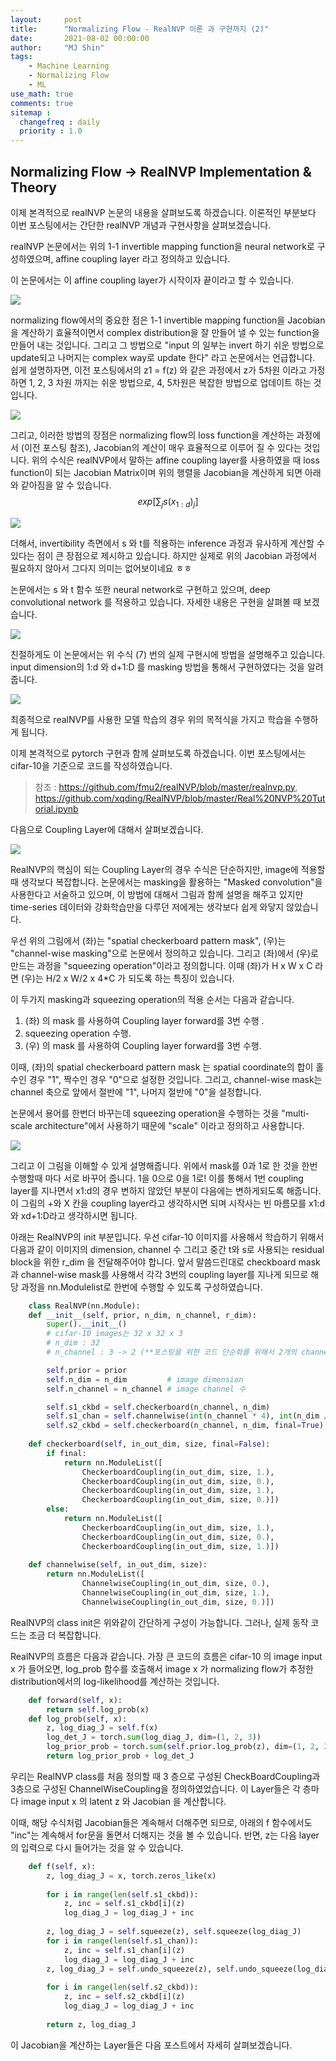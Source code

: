 ```yaml
---
layout:     post
title:      "Normalizing Flow - RealNVP 이론 과 구현까지 (2)"
date:       2021-08-02 00:00:00
author:     "MJ Shin"
tags:
    - Machine Learning
    - Normalizing Flow
    - ML
use_math: true
comments: true
sitemap :
  changefreq : daily
  priority : 1.0
---
```

## Normalizing Flow -> RealNVP Implementation & Theory


<p>
이제 본격적으로 realNVP 논문의 내용을 살펴보도록 하겠습니다. 이론적인 부분보다 이번 포스팅에서는 간단한 realNVP 개념과 구현사항을 살펴보겠습니다.

realNVP 논문에서는 위의 1-1 invertible mapping function을 neural network로 구성하였으며, affine coupling layer 라고 정의하고 있습니다.

이 논문에서는 이 affine coupling layer가 시작이자 끝이라고 할 수 있습니다. 

<img src="https://github.com/170928/170928.github.io/blob/master/_images/normalizing_flow/figure8.PNG?raw=true">

normalizing flow에서의 중요한 점은 1-1 invertible mapping function을 Jacobian을 계산하기 효율적이면서 complex distribution을 잘 만들어 낼 수 있는 function을 만들어 내는 것입니다. 그리고 그 방법으로 "input 의 일부는 invert 하기 쉬운 방법으로 update되고 나머지는 complex way로 update 한다" 라고 논문에서는 언급합니다. 쉽게 설명하자면, 이전 포스팅에서의 z1 = f(z) 와 같은 과정에서 z가 5차원 이라고 가정하면 1, 2, 3 차원 까지는 쉬운 방법으로, 4, 5차원은 복잡한 방법으로 업데이트 하는 것입니다. 


<img src="https://github.com/170928/170928.github.io/blob/master/_images/normalizing_flow/figure9.PNG?raw=true">

그리고, 이러한 방법의 장점은 normalizing flow의 loss function을 계산하는 과정에서 (이전 포스팅 참조), Jacobian의 계산이 매우 효율적으로 이루어 질 수 있다는 것입니다. 위의 수식은 realNVP에서 말하는 affine coupling layer를 사용하였을 때 loss function이 되는 Jacobian Matrix이며 위의 행렬을 Jacobian을 계산하게 되면 아래와 같아짐을 알 수 있습니다.
$$exp[\sum_{j} s(x_{1:d})_j]$$

<img src="https://github.com/170928/170928.github.io/blob/master/_images/normalizing_flow/figure10.PNG?raw=true">

더해서, invertibility 측면에서 s 와 t를 적용하는 inference 과정과 유사하게 계산할 수 있다는 점이 큰 장점으로 제시하고 있습니다. 하지만 실제로 위의 Jacobian 과정에서 필요하지 않아서 그다지 의미는 없어보이네요 ㅎㅎ 

논문에서는 s 와 t 함수 또한 neural network로 구현하고 있으며, deep convolutional network 를 적용하고 있습니다. 자세한 내용은 구현을 살펴볼 때 보겠습니다. 
</p>

<p>
<img src="https://github.com/170928/170928.github.io/blob/master/_images/normalizing_flow/figure11.PNG?raw=true">

친절하게도 이 논문에서는 위 수식 (7) 번의 실제 구현시에 방법을 설명해주고 있습니다. input dimension의 1:d 와 d+1:D 를 masking 방법을 통해서 구현하였다는 것을 알려줍니다. 


<img src="https://github.com/170928/170928.github.io/blob/master/_images/normalizing_flow/figure12.png?raw=true">

최종적으로 realNVP를 사용한 모델 학습의 경우 위의 목적식을 가지고 학습을 수행하게 됩니다. 
</p>

<p>
이제 본격적으로 pytorch 구현과 함께 살펴보도록 하겠습니다. 이번 포스팅에서는 cifar-10을 기준으로 코드를 작성하였습니다.
</p>

> 참조 : https://github.com/fmu2/realNVP/blob/master/realnvp.py, https://github.com/xqding/RealNVP/blob/master/Real%20NVP%20Tutorial.ipynb


<p> </p>


<p>다음으로 Coupling Layer에 대해서 살펴보겠습니다.</p>

<img src="https://github.com/170928/170928.github.io/blob/master/_images/normalizing_flow/figure13.PNG?raw=true">

<p>RealNVP의 핵심이 되는 Coupling Layer의 경우 수식은 단순하지만, image에 적용할 때 생각보다 복잡합니다. 논문에서는 masking을 활용하는 "Masked convolution"을 사용한다고 서술하고 있으며, 이 방법에 대해서 그림과 함께 설명을 해주고 있지만 time-series 데이터와 강화학습만을 다루던 저에게는 생각보다 쉽게 와닿지 않았습니다.</p>

<p>우선 위의 그림에서 (좌)는 "spatial checkerboard pattern mask", (우)는 "channel-wise masking"으로 논문에서 정의하고 있습니다. 그리고 (좌)에서 (우)로 만드는 과정을 "squeezing operation"이라고 정의합니다. 이때 (좌)가 H x W x C 라면 (우)는 H/2 x W/2 x 4*C 가 되도록 하는 특징이 있습니다. </p>

<p> 이 두가지 masking과 squeezing operation의 적용 순서는 다음과 같습니다.

1. (좌) 의 mask 를 사용하여 Coupling layer forward를 3번 수행 .
2. squeezing operation 수행.
3. (우) 의 mask 를 사용하여 Coupling layer forward를 3번 수행.

이때, (좌)의 spatial checkerboard pattern mask 는 spatial coordinate의 합이 홀수인 경우 "1", 짝수인 경우 "0"으로 설정한 것입니다. 그리고, channel-wise mask는 channel 축으로 앞에서 절반에 "1", 나머지 절반에 "0"을 설정합니다. 
</p>

<p>논문에서 용어를 한번더 바꾸는데 squeezing operation을 수행하는 것을 "multi-scale architecture"에서 사용하기 때문에 "scale" 이라고 정의하고 사용합니다. </p>

<img src="https://github.com/170928/170928.github.io/blob/master/_images/normalizing_flow/figure14.PNG?raw=true">

<p>그리고 이 그림을 이해할 수 있게 설명해줍니다. 위에서 mask를 0과 1로 한 것을 한번 수행할때 마다 서로 바꾸어 줍니다. 1을 0으로 0을 1로! 이를 통해서 1번 coupling layer를 지나면서 x1:d의 경우 변하지 않았던 부분이 다음에는 변하게되도록 해줍니다. 이 그림의 +와 X 칸을 coupling layer라고 생각하시면 되며 시작사는 빈 마름모를 x1:d 와 xd+1:D라고 생각하시면 됩니다. </p>

<p>아래는 RealNVP의 init 부분입니다. 우선 cifar-10 이미지를 사용해서 학습하기 위해서 다음과 같이 이미지의 dimension, channel 수 그리고 중간 t와 s로 사용되는 residual block을 위한 r_dim 을 전달해주어야 합니다. 앞서 말씀드린대로 checkboard mask과 channel-wise mask를 사용해서 각각 3번의 coupling layer를 지나게 되므로 해당 과정을 nn.Modulelist로 한번에 수행할 수 있도록 구성하였습니다. </p>

```python
    class RealNVP(nn.Module):
    def __init__(self, prior, n_dim, n_channel, r_dim):
        super().__init__()
        # cifar-10 images는 32 x 32 x 3 
        # n_dim : 32      
        # n_channel : 3 -> 2 (**포스팅을 위한 코드 단순화를 위해서 2개의 channel만 사용**)

        self.prior = prior
        self.n_dim = n_dim         # image dimension 
        self.n_channel = n_channel # image channel 수

        self.s1_ckbd = self.checkerboard(n_channel, n_dim)
        self.s1_chan = self.channelwise(int(n_channel * 4), int(n_dim / 2))
        self.s2_ckbd = self.checkerboard(n_channel, n_dim, final=True)
    
    def checkerboard(self, in_out_dim, size, final=False):
        if final:
            return nn.ModuleList([
                CheckerboardCoupling(in_out_dim, size, 1.),
                CheckerboardCoupling(in_out_dim, size, 0.),
                CheckerboardCoupling(in_out_dim, size, 1.),
                CheckerboardCoupling(in_out_dim, size, 0.)])
        else:
            return nn.ModuleList([
                CheckerboardCoupling(in_out_dim, size, 1.), 
                CheckerboardCoupling(in_out_dim, size, 0.),
                CheckerboardCoupling(in_out_dim, size, 1.)])
        
    def channelwise(self, in_out_dim, size):
        return nn.ModuleList([
                ChannelwiseCoupling(in_out_dim, size, 0.),
                ChannelwiseCoupling(in_out_dim, size, 1.),
                ChannelwiseCoupling(in_out_dim, size, 0.)])

```
<p> RealNVP의 class init은 위와같이 간단하게 구성이 가능합니다. 그러나, 실제 동작 코드는 조금 더 복잡합니다. </p>

<p>RealNVP의 흐름은 다음과 같습니다. 가장 큰 코드의 흐름은 cifar-10 의 image input x 가 들어오면, log_prob 함수를 호출해서 image x 가 normalizing flow가 추정한 distribution에서의 log-likelihood를 계산하는 것입니다.  </p>

```python
    def forward(self, x):
        return self.log_prob(x)
    def log_prob(self, x):
        z, log_diag_J = self.f(x)
        log_det_J = torch.sum(log_diag_J, dim=(1, 2, 3))
        log_prior_prob = torch.sum(self.prior.log_prob(z), dim=(1, 2, 3))
        return log_prior_prob + log_det_J
```

<p> 우리는 RealNVP class를 처음 정의할 때 3 층으로 구성된 CheckBoardCoupling과 3층으로 구성된 ChannelWiseCoupling을 정의하였었습니다. 이 Layer들은 각 층마다 image input x 의 latent z 와 Jacobian 을 계산합니다. </p>

<p> 이때, 해당 수식처럼 Jacobian들은 계속해서 더해주면 되므로, 아래의 f 함수에서도 "inc"는 계속해서 for문을 돌면서 더해지는 것을 볼 수 있습니다. 반면, z는 다음 layer의 입력으로 다시 들어가는 것을 알 수 있습니다. </p>

```python
    def f(self, x):
        z, log_diag_J = x, torch.zeros_like(x)
    
        for i in range(len(self.s1_ckbd)):
            z, inc = self.s1_ckbd[i](z)
            log_diag_J = log_diag_J + inc
    
        z, log_diag_J = self.squeeze(z), self.squeeze(log_diag_J) 
        for i in range(len(self.s1_chan)):
            z, inc = self.s1_chan[i](z)
            log_diag_J = log_diag_J + inc
        z, log_diag_J = self.undo_squeeze(z), self.undo_squeeze(log_diag_J)
    
        for i in range(len(self.s2_ckbd)):
            z, inc = self.s2_ckbd[i](z)
            log_diag_J = log_diag_J + inc
        
        return z, log_diag_J
```
<p> 이 Jacobian을 계산하는 Layer들은 다음 포스트에서 자세히 살펴보겠습니다.  </p>
